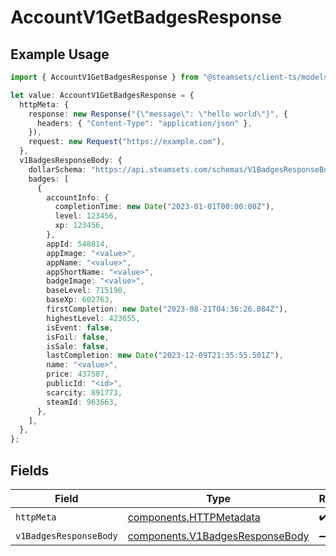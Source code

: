 # AccountV1GetBadgesResponse

## Example Usage

```typescript
import { AccountV1GetBadgesResponse } from "@steamsets/client-ts/models/operations";

let value: AccountV1GetBadgesResponse = {
  httpMeta: {
    response: new Response("{\"message\": \"hello world\"}", {
      headers: { "Content-Type": "application/json" },
    }),
    request: new Request("https://example.com"),
  },
  v1BadgesResponseBody: {
    dollarSchema: "https://api.steamsets.com/schemas/V1BadgesResponseBody.json",
    badges: [
      {
        accountInfo: {
          completionTime: new Date("2023-01-01T00:00:00Z"),
          level: 123456,
          xp: 123456,
        },
        appId: 548814,
        appImage: "<value>",
        appName: "<value>",
        appShortName: "<value>",
        badgeImage: "<value>",
        baseLevel: 715190,
        baseXp: 602763,
        firstCompletion: new Date("2023-08-21T04:36:26.084Z"),
        highestLevel: 423655,
        isEvent: false,
        isFoil: false,
        isSale: false,
        lastCompletion: new Date("2023-12-09T21:35:55.501Z"),
        name: "<value>",
        price: 437587,
        publicId: "<id>",
        scarcity: 891773,
        steamId: 963663,
      },
    ],
  },
};
```

## Fields

| Field                                                                              | Type                                                                               | Required                                                                           | Description                                                                        |
| ---------------------------------------------------------------------------------- | ---------------------------------------------------------------------------------- | ---------------------------------------------------------------------------------- | ---------------------------------------------------------------------------------- |
| `httpMeta`                                                                         | [components.HTTPMetadata](../../models/components/httpmetadata.md)                 | :heavy_check_mark:                                                                 | N/A                                                                                |
| `v1BadgesResponseBody`                                                             | [components.V1BadgesResponseBody](../../models/components/v1badgesresponsebody.md) | :heavy_minus_sign:                                                                 | OK                                                                                 |